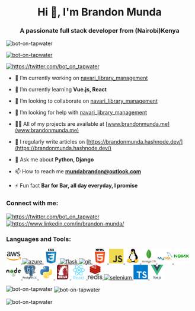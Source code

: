 <h1 align="center">Hi 👋, I'm Brandon Munda</h1>
<h3 align="center">A passionate full stack developer from (Nairobi)Kenya</h3>

<p align="left"> <img src="https://komarev.com/ghpvc/?username=bot-on-tapwater&label=Profile%20views&color=0e75b6&style=flat" alt="bot-on-tapwater" /> </p>

<p align="left"> <a href="https://github.com/ryo-ma/github-profile-trophy"><img src="https://github-profile-trophy.vercel.app/?username=bot-on-tapwater" alt="bot-on-tapwater" /></a> </p>

<p align="left"> <a href="https://twitter.com/https://twitter.com/bot_on_tapwater" target="blank"><img src="https://img.shields.io/twitter/follow/https://twitter.com/bot_on_tapwater?logo=twitter&style=for-the-badge" alt="https://twitter.com/bot_on_tapwater" /></a> </p>

- 🔭 I’m currently working on [navari_library_management](https://github.com/Bot-on-Tapwater/navari_library_management.git)

- 🌱 I’m currently learning **Vue.js, React**

- 👯 I’m looking to collaborate on [navari_library_management](https://github.com/Bot-on-Tapwater/navari_library_management.git)

- 🤝 I’m looking for help with [navari_library_management](https://github.com/Bot-on-Tapwater/navari_library_management.git)

- 👨‍💻 All of my projects are available at [www.brandonmunda.me](www.brandonmunda.me)

- 📝 I regularly write articles on [https://brandonmunda.hashnode.dev/](https://brandonmunda.hashnode.dev/)

- 💬 Ask me about **Python, Django**

- 📫 How to reach me **mundabrandon@outlook.com**

- ⚡ Fun fact **Bar for Bar, all day everyday, I promise**

<h3 align="left">Connect with me:</h3>
<p align="left">
<a href="https://twitter.com/https://twitter.com/bot_on_tapwater" target="blank"><img align="center" src="https://raw.githubusercontent.com/rahuldkjain/github-profile-readme-generator/master/src/images/icons/Social/twitter.svg" alt="https://twitter.com/bot_on_tapwater" height="30" width="40" /></a>
<a href="https://linkedin.com/in/https://www.linkedin.com/in/brandon-munda/" target="blank"><img align="center" src="https://raw.githubusercontent.com/rahuldkjain/github-profile-readme-generator/master/src/images/icons/Social/linked-in-alt.svg" alt="https://www.linkedin.com/in/brandon-munda/" height="30" width="40" /></a>
</p>

<h3 align="left">Languages and Tools:</h3>
<p align="left"> <a href="https://aws.amazon.com" target="_blank" rel="noreferrer"> <img src="https://raw.githubusercontent.com/devicons/devicon/master/icons/amazonwebservices/amazonwebservices-original-wordmark.svg" alt="aws" width="40" height="40"/> </a> <a href="https://azure.microsoft.com/en-in/" target="_blank" rel="noreferrer"> <img src="https://www.vectorlogo.zone/logos/microsoft_azure/microsoft_azure-icon.svg" alt="azure" width="40" height="40"/> </a> <a href="https://www.w3schools.com/css/" target="_blank" rel="noreferrer"> <img src="https://raw.githubusercontent.com/devicons/devicon/master/icons/css3/css3-original-wordmark.svg" alt="css3" width="40" height="40"/> </a> <a href="https://flask.palletsprojects.com/" target="_blank" rel="noreferrer"> <img src="https://www.vectorlogo.zone/logos/pocoo_flask/pocoo_flask-icon.svg" alt="flask" width="40" height="40"/> </a> <a href="https://git-scm.com/" target="_blank" rel="noreferrer"> <img src="https://www.vectorlogo.zone/logos/git-scm/git-scm-icon.svg" alt="git" width="40" height="40"/> </a> <a href="https://www.w3.org/html/" target="_blank" rel="noreferrer"> <img src="https://raw.githubusercontent.com/devicons/devicon/master/icons/html5/html5-original-wordmark.svg" alt="html5" width="40" height="40"/> </a> <a href="https://developer.mozilla.org/en-US/docs/Web/JavaScript" target="_blank" rel="noreferrer"> <img src="https://raw.githubusercontent.com/devicons/devicon/master/icons/javascript/javascript-original.svg" alt="javascript" width="40" height="40"/> </a> <a href="https://www.linux.org/" target="_blank" rel="noreferrer"> <img src="https://raw.githubusercontent.com/devicons/devicon/master/icons/linux/linux-original.svg" alt="linux" width="40" height="40"/> </a> <a href="https://www.mongodb.com/" target="_blank" rel="noreferrer"> <img src="https://raw.githubusercontent.com/devicons/devicon/master/icons/mongodb/mongodb-original-wordmark.svg" alt="mongodb" width="40" height="40"/> </a> <a href="https://www.mysql.com/" target="_blank" rel="noreferrer"> <img src="https://raw.githubusercontent.com/devicons/devicon/master/icons/mysql/mysql-original-wordmark.svg" alt="mysql" width="40" height="40"/> </a> <a href="https://www.nginx.com" target="_blank" rel="noreferrer"> <img src="https://raw.githubusercontent.com/devicons/devicon/master/icons/nginx/nginx-original.svg" alt="nginx" width="40" height="40"/> </a> <a href="https://nodejs.org" target="_blank" rel="noreferrer"> <img src="https://raw.githubusercontent.com/devicons/devicon/master/icons/nodejs/nodejs-original-wordmark.svg" alt="nodejs" width="40" height="40"/> </a> <a href="https://www.postgresql.org" target="_blank" rel="noreferrer"> <img src="https://raw.githubusercontent.com/devicons/devicon/master/icons/postgresql/postgresql-original-wordmark.svg" alt="postgresql" width="40" height="40"/> </a> <a href="https://www.python.org" target="_blank" rel="noreferrer"> <img src="https://raw.githubusercontent.com/devicons/devicon/master/icons/python/python-original.svg" alt="python" width="40" height="40"/> </a> <a href="https://rubyonrails.org" target="_blank" rel="noreferrer"> <img src="https://raw.githubusercontent.com/devicons/devicon/master/icons/rails/rails-original-wordmark.svg" alt="rails" width="40" height="40"/> </a> <a href="https://reactjs.org/" target="_blank" rel="noreferrer"> <img src="https://raw.githubusercontent.com/devicons/devicon/master/icons/react/react-original-wordmark.svg" alt="react" width="40" height="40"/> </a> <a href="https://redis.io" target="_blank" rel="noreferrer"> <img src="https://raw.githubusercontent.com/devicons/devicon/master/icons/redis/redis-original-wordmark.svg" alt="redis" width="40" height="40"/> </a> <a href="https://www.selenium.dev" target="_blank" rel="noreferrer"> <img src="https://raw.githubusercontent.com/detain/svg-logos/780f25886640cef088af994181646db2f6b1a3f8/svg/selenium-logo.svg" alt="selenium" width="40" height="40"/> </a> <a href="https://www.typescriptlang.org/" target="_blank" rel="noreferrer"> <img src="https://raw.githubusercontent.com/devicons/devicon/master/icons/typescript/typescript-original.svg" alt="typescript" width="40" height="40"/> </a> <a href="https://vuejs.org/" target="_blank" rel="noreferrer"> <img src="https://raw.githubusercontent.com/devicons/devicon/master/icons/vuejs/vuejs-original-wordmark.svg" alt="vuejs" width="40" height="40"/> </a> </p>

<p><img align="left" src="https://github-readme-stats.vercel.app/api/top-langs?username=bot-on-tapwater&show_icons=true&locale=en&layout=compact" alt="bot-on-tapwater" /></p>

<p>&nbsp;<img align="center" src="https://github-readme-stats.vercel.app/api?username=bot-on-tapwater&show_icons=true&locale=en" alt="bot-on-tapwater" /></p>

<p><img align="center" src="https://github-readme-streak-stats.herokuapp.com/?user=bot-on-tapwater&" alt="bot-on-tapwater" /></p>

